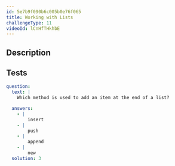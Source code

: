 ```yaml
---
id: 5e7b9f090b6c005b0e76f065
title: Working with Lists
challengeType: 11
videoId: lCnHfTHkhbE
---
```


## Description

<section id='description'>

</section>

## Tests

<section id='tests'>

```yml
question:
  text: |
    Which method is used to add an item at the end of a list?

  answers:
    - |
        insert
    - |
        push
    - |
        append
    - |
        new
  solution: 3
```

</section>
